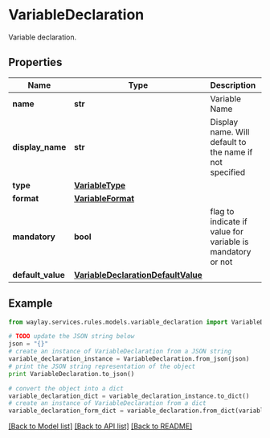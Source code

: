 # VariableDeclaration

Variable declaration.

## Properties

Name | Type | Description | Notes
------------ | ------------- | ------------- | -------------
**name** | **str** | Variable Name | 
**display_name** | **str** | Display name. Will default to the name if not specified | [optional] 
**type** | [**VariableType**](VariableType.md) |  | 
**format** | [**VariableFormat**](VariableFormat.md) |  | [optional] 
**mandatory** | **bool** | flag to indicate if value for variable is mandatory or not | [optional] [default to False]
**default_value** | [**VariableDeclarationDefaultValue**](VariableDeclarationDefaultValue.md) |  | [optional] 

## Example

```python
from waylay.services.rules.models.variable_declaration import VariableDeclaration

# TODO update the JSON string below
json = "{}"
# create an instance of VariableDeclaration from a JSON string
variable_declaration_instance = VariableDeclaration.from_json(json)
# print the JSON string representation of the object
print VariableDeclaration.to_json()

# convert the object into a dict
variable_declaration_dict = variable_declaration_instance.to_dict()
# create an instance of VariableDeclaration from a dict
variable_declaration_form_dict = variable_declaration.from_dict(variable_declaration_dict)
```
[[Back to Model list]](../README.md#documentation-for-models) [[Back to API list]](../README.md#documentation-for-api-endpoints) [[Back to README]](../README.md)


